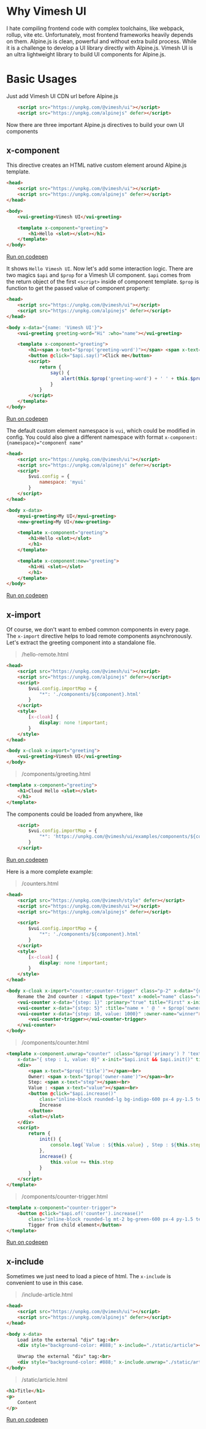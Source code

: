 # Why Vimesh UI
I hate compiling frontend code with complex toolchains, like webpack, rollup, vite etc. Unfortunately, most frontend frameworks heavily depends on them. Alpine.js is clean, powerful and without extra build process. While it is a challenge to develop a UI library directly with Alpine.js. Vimesh UI is an ultra lightweight library to build UI components for Alpine.js. 

# Basic Usages
Just add Vimesh UI CDN url before Alpine.js
```html
    <script src="https://unpkg.com/@vimesh/ui"></script>
    <script src="https://unpkg.com/alpinejs" defer></script>
```
Now there are three important Alpine.js directives to build your own UI components

## x-component
This directive creates an HTML native custom element around Alpine.js template.

```html
<head>
    <script src="https://unpkg.com/@vimesh/ui"></script>
    <script src="https://unpkg.com/alpinejs" defer></script>
</head>

<body>
    <vui-greeting>Vimesh UI</vui-greeting>

    <template x-component="greeting">
        <h1>Hello <slot></slot></h1>
    </template>
</body>
```
[Run on codepen](https://codepen.io/vimeshjs/pen/mdKKMpb)

It shows `Hello Vimesh UI`. Now let's add some interaction logic. There are two magics `$api` and `$prop` for a Vimesh UI component. `$api` comes from the return object of the first `<script>` inside of component template. `$prop` is function to get the passed value of component property:
```html
<head>
    <script src="https://unpkg.com/@vimesh/ui"></script>
    <script src="https://unpkg.com/alpinejs" defer></script>
</head>

<body x-data="{name: 'Vimesh UI'}">
    <vui-greeting greeting-word="Hi" :who="name"></vui-greeting>

    <template x-component="greeting">
        <h1><span x-text="$prop('greeting-word')"></span> <span x-text="$prop('who')"></span></h1>
        <button @click="$api.say()">Click me</button>
        <script>
            return {
                say() {
                    alert(this.$prop('greeting-word') + ' ' + this.$prop('who'))
                }
            }
        </script>
    </template>
</body>
```

[Run on codepen](https://codepen.io/vimeshjs/pen/JjZBvPy)

The default custom element namespace is `vui`, which could be modified in config. You could also give a different namespace with format `x-component:{namespace}="component name"`

```html
<head>
    <script src="https://unpkg.com/@vimesh/ui"></script>
    <script src="https://unpkg.com/alpinejs" defer></script>
    <script>
        $vui.config = {
            namespace: 'myui'
        }
    </script>
</head>

<body x-data>
    <myui-greeting>My UI</myui-greeting>
    <new-greeting>My UI</new-greeting>

    <template x-component="greeting">
        <h1>Hello <slot></slot>
        </h1>
    </template>

    <template x-component:new="greeting">
        <h1>Hi <slot></slot>
        </h1>
    </template>
</body>
```
[Run on codepen](https://codepen.io/vimeshjs/pen/LYrrjdq)

## x-import
Of course, we don't want to embed common components in every page. The `x-import` directive helps to load remote components asynchronously. Let's extract the greeting component into a standalone file. 
> /hello-remote.html
```html
<head>
    <script src="https://unpkg.com/@vimesh/ui"></script>
    <script src="https://unpkg.com/alpinejs" defer></script>
    <script>
        $vui.config.importMap = {
            "*": './components/${component}.html'
        }
    </script>
    <style>
        [x-cloak] {
            display: none !important;
        }
    </style>
</head>

<body x-cloak x-import="greeting">
    <vui-greeting>Vimesh UI</vui-greeting>
</body>
```
> /components/greeting.html
```html
<template x-component="greeting">
    <h1>Cloud Hello <slot></slot>
    </h1>
</template>
```
The components could be loaded from anywhere, like 
```html
    <script>
        $vui.config.importMap = {
            "*": 'https://unpkg.com/@vimesh/ui/examples/components/${component}.html'
        }
    </script>
```
[Run on codepen](https://codepen.io/vimeshjs/pen/poKKrYd)

Here is a more complete example:
> /counters.html
```html
<head>
    <script src="https://unpkg.com/@vimesh/style" defer></script>
    <script src="https://unpkg.com/@vimesh/ui"></script>
    <script src="https://unpkg.com/alpinejs" defer></script>

    <script>
        $vui.config.importMap = {
            "*": './components/${component}.html'
        }
    </script>
    <style>
        [x-cloak] {
            display: none !important;
        }
    </style>
</head>

<body x-cloak x-import="counter;counter-trigger" class="p-2" x-data="{name: 'Counter to rename', winner: 'Jacky'}">   
    Rename the 2nd counter : <input type="text" x-model="name" class="rounded-md border-2 border-blue-500">
    <vui-counter x-data="{step: 1}" :primary="true" title="First" x-init="console.log('This is the first one')" owner-name="Tom"></vui-counter>
    <vui-counter x-data="{step: 5}" :title="name + ' @ ' + $prop('owner-name')" owner-name="Frank"></vui-counter>
    <vui-counter x-data="{step: 10, value: 1000}" :owner-name="winner">
        <vui-counter-trigger></vui-counter-trigger>
    </vui-counter>
</body>
```
> /components/counter.html
```html
<template x-component.unwrap="counter" :class="$prop('primary') ? 'text-red-500' : 'text-blue-500'"
    x-data="{ step : 1, value: 0}" x-init="$api.init && $api.init()" title="Counter" owner-name="nobody">
    <div>
        <span x-text="$prop('title')"></span><br>
        Owner: <span x-text="$prop('owner-name')"></span><br>
        Step: <span x-text="step"></span><br>
        Value : <span x-text="value"></span><br>
        <button @click="$api.increase()"
            class="inline-block rounded-lg bg-indigo-600 px-4 py-1.5 text-white shadow ring-1 ring-indigo-600 hover:bg-indigo-700 hover:ring-indigo-700">
            Increase
        </button>
        <slot></slot>
    </div>
    <script>
        return {
            init() {
                console.log(`Value : ${this.value} , Step : ${this.step}`)
            },
            increase() {
                this.value += this.step
            }
        }
    </script>
</template>
```
> /components/counter-trigger.html
```html
<template x-component="counter-trigger">
    <button @click="$api.of('counter').increase()"
        class="inline-block rounded-lg mt-2 bg-green-600 px-4 py-1.5 text-white shadow ring-1 ring-green-600 hover:bg-green-700 hover:ring-green-700">
        Tigger from child element</button>
</template>
```
[Run on codepen](https://codepen.io/vimeshjs/pen/RwJBygE)

## x-include
Sometimes we just need to load a piece of html. The `x-include` is convenient to use in this case.
> /include-article.html
```html
<head>
    <script src="https://unpkg.com/@vimesh/ui"></script>
    <script src="https://unpkg.com/alpinejs" defer></script>      
</head>

<body x-data>
    Load into the external "div" tag:<br>
    <div style="background-color: #888;" x-include="./static/article"></div>

    Unwrap the external "div" tag:<br>
    <div style="background-color: #888;" x-include.unwrap="./static/article"></div>
</body>
```
> /static/article.html
```html
<h1>Title</h1>
<p>
    Content
</p>
```
[Run on codepen](https://codepen.io/vimeshjs/pen/ExRpLbb)

